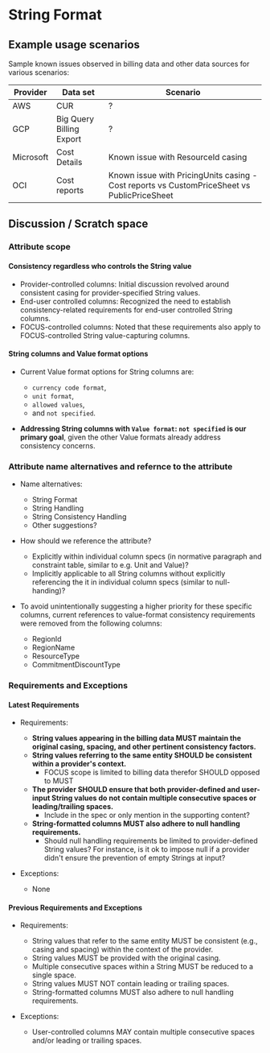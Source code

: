 # String Format

## Example usage scenarios

Sample known issues observed in billing data and other data sources for various scenarios:

| Provider  | Data set                 | Scenario                                                                                    |
| --------- | ------------------------ | ------------------------------------------------------------------------------------------- |
| AWS       | CUR                      | ?                                                                                           |
| GCP       | Big Query Billing Export | ?                                                                                           |
| Microsoft | Cost Details             | Known issue with ResourceId casing                                                          |
| OCI       | Cost reports             | Known issue with PricingUnits casing - Cost reports vs CustomPriceSheet vs PublicPriceSheet |

## Discussion / Scratch space

### Attribute scope

#### Consistency regardless who controls the String value

* Provider-controlled columns: Initial discussion revolved around consistent casing for provider-specified String values.
* End-user controlled columns: Recognized the need to establish consistency-related requirements for end-user controlled String columns.
* FOCUS-controlled columns: Noted that these requirements also apply to FOCUS-controlled String value-capturing columns.

#### String columns and Value format options

* Current Value format options for String columns are:
  * `currency code format`,
  * `unit format`,
  * `allowed values`,
  * and `not specified`.

* **Addressing String columns with `Value format`: `not specified` is our primary goal**, given the other Value formats already address consistency concerns.

### Attribute name alternatives and refernce to the attribute

* Name alternatives:
  * String Format
  * String Handling
  * String Consistency Handling
  * Other suggestions?

* How should we reference the attribute?
  * Explicitly within individual column specs (in normative paragraph and constraint table, similar to e.g. Unit and Value)?
  * Implicitly applicable to all String columns without explicitly referencing the it in individual column specs (similar to null-handing)?

* To avoid unintentionally suggesting a higher priority for these specific columns, current references to value-format consistency requirements were removed from the following columns:
  * RegionId
  * RegionName
  * ResourceType
  * CommitmentDiscountType

### Requirements and Exceptions

#### Latest Requirements

* Requirements:
  * **String values appearing in the billing data MUST maintain the original casing, spacing, and other pertinent consistency factors.**
  * **String values referring to the same entity SHOULD be consistent within a provider's context.**
    * FOCUS scope is limited to billing data therefor SHOULD opposed to MUST
  * **The provider SHOULD ensure that both provider-defined and user-input String values do not contain multiple consecutive spaces or leading/trailing spaces.**
    * Include in the spec or only mention in the supporting content?
  * **String-formatted columns MUST also adhere to null handling requirements.**
    * Should null handling requirements be limited to provider-defined String values? For instance, is it ok to impose null if a provider didn't ensure the prevention of empty Strings at input?

* Exceptions:
  * None

#### Previous Requirements and Exceptions

* Requirements:
  * String values that refer to the same entity MUST be consistent (e.g., casing and spacing) within the context of the provider.
  * String values MUST be provided with the original casing.
  * Multiple consecutive spaces within a String MUST be reduced to a single space.
  * String values MUST NOT contain leading or trailing spaces.
  * String-formatted columns MUST also adhere to null handling requirements.

* Exceptions:
  * User-controlled columns MAY contain multiple consecutive spaces and/or leading or trailing spaces.
